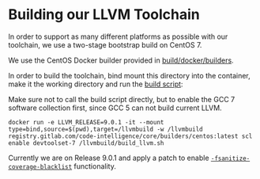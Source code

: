 # Building our LLVM Toolchain

In order to support as many different platforms as possible with our toolchain, we use a two-stage bootstrap build on CentOS 7.

We use the CentOS Docker builder provided in [build/docker/builders](../../build/docker/centos.Dockerfile).

In order to build the toolchain, bind mount this directory into the container, make it the working directory and run the [build script](./build_llvm.sh):

Make sure not to call the build script directly, but to enable the GCC 7 software collection first, since GCC 5 can not build current LLVM.


```
docker run -e LLVM_RELEASE=9.0.1 -it --mount type=bind,source=$(pwd),target=/llvmbuild -w /llvmbuild registry.gitlab.com/code-intelligence/core/builders/centos:latest scl enable devtoolset-7 /llvmbuild/build_llvm.sh
```

Currently we are on Release 9.0.1 and apply a patch to enable [`-fsanitize-coverage-blacklist`](https://reviews.llvm.org/D63616#change-etRjnj8jVNTo) functionality.
